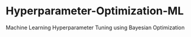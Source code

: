# Hyperparameter-Optimization-ML
Machine Learning Hyperparameter Tuning using Bayesian Optimization
